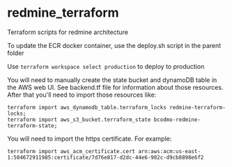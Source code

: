 # redmine_terraform
Terraform scripts for redmine architecture

To update the ECR docker container, use the deploy.sh script in the parent folder

Use `terraform workspace select production` to deploy to production

You will need to manually create the state bucket and dynamoDB table in the AWS web UI. See backend.tf file for information about those resources. After that you'll need to import those resources like:

```
terraform import aws_dynamodb_table.terraform_locks redmine-terraform-locks;
terraform import aws_s3_bucket.terraform_state bcodmo-redmine-terraform-state;
```

You will need to import the https certificate. For example:

```
terraform import aws_acm_certificate.cert arn:aws:acm:us-east-1:504672911985:certificate/7d76e817-d2dc-44e6-902c-d9cb8898e6f2
```

